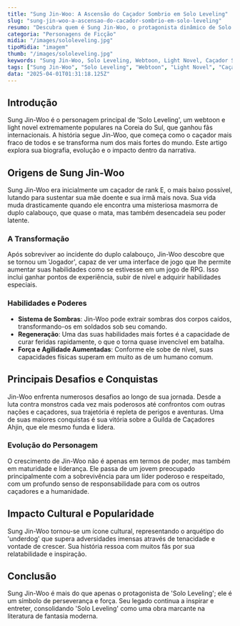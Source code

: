 ```yaml
---
title: "Sung Jin-Woo: A Ascensão do Caçador Sombrio em Solo Leveling"
slug: "sung-jin-woo-a-ascensao-do-cacador-sombrio-em-solo-leveling"
resumo: "Descubra quem é Sung Jin-Woo, o protagonista dinâmico de Solo Leveling, uma série de webtoon e light novel sul-coreana que cativou leitores ao redor do mundo. Explore a jornada, as habilidades e os desafios enfrentados por este personagem intrigante."
categoria: "Personagens de Ficção"
midia: "/images/sololeveling.jpg"
tipoMidia: "imagem"
thumb: "/images/sololeveling.jpg"
keywords: "Sung Jin-Woo, Solo Leveling, Webtoon, Light Novel, Caçador Sombrio, Fantasia, Literatura Coreana, Mangá"
tags: ["Sung Jin-Woo", "Solo Leveling", "Webtoon", "Light Novel", "Caçador Sombrio", "Fantasia", "Literatura Coreana", "Mangá"]
data: "2025-04-01T01:31:18.125Z"
---
```


## Introdução
Sung Jin-Woo é o personagem principal de 'Solo Leveling', um webtoon e light novel extremamente populares na Coreia do Sul, que ganhou fãs internacionais. A história segue Jin-Woo, que começa como o caçador mais fraco de todos e se transforma num dos mais fortes do mundo. Este artigo explora sua biografia, evolução e o impacto dentro da narrativa.

## Origens de Sung Jin-Woo
Sung Jin-Woo era inicialmente um caçador de rank E, o mais baixo possível, lutando para sustentar sua mãe doente e sua irmã mais nova. Sua vida muda drasticamente quando ele encontra uma misteriosa masmorra de duplo calabouço, que quase o mata, mas também desencadeia seu poder latente.

### A Transformação
Após sobreviver ao incidente do duplo calabouço, Jin-Woo descobre que se tornou um 'Jogador', capaz de ver uma interface de jogo que lhe permite aumentar suas habilidades como se estivesse em um jogo de RPG. Isso inclui ganhar pontos de experiência, subir de nível e adquirir habilidades especiais.

### Habilidades e Poderes
- **Sistema de Sombras**: Jin-Woo pode extrair sombras dos corpos caídos, transformando-os em soldados sob seu comando.
- **Regeneração**: Uma das suas habilidades mais fortes é a capacidade de curar feridas rapidamente, o que o torna quase invencível em batalha.
- **Força e Agilidade Aumentadas**: Conforme ele sobe de nível, suas capacidades físicas superam em muito as de um humano comum.

## Principais Desafios e Conquistas
Jin-Woo enfrenta numerosos desafios ao longo de sua jornada. Desde a luta contra monstros cada vez mais poderosos até confrontos com outras nações e caçadores, sua trajetória é repleta de perigos e aventuras. Uma de suas maiores conquistas é sua vitória sobre a Guilda de Caçadores Ahjin, que ele mesmo funda e lidera.

### Evolução do Personagem
O crescimento de Jin-Woo não é apenas em termos de poder, mas também em maturidade e liderança. Ele passa de um jovem preocupado principalmente com a sobrevivência para um líder poderoso e respeitado, com um profundo senso de responsabilidade para com os outros caçadores e a humanidade.

## Impacto Cultural e Popularidade
Sung Jin-Woo tornou-se um ícone cultural, representando o arquétipo do 'underdog' que supera adversidades imensas através de tenacidade e vontade de crescer. Sua história ressoa com muitos fãs por sua relatabilidade e inspiração.

## Conclusão
Sung Jin-Woo é mais do que apenas o protagonista de 'Solo Leveling'; ele é um símbolo de perseverança e força. Seu legado continua a inspirar e entreter, consolidando 'Solo Leveling' como uma obra marcante na literatura de fantasia moderna.
